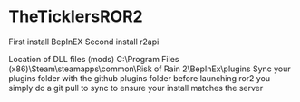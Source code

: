 # TheTicklersROR2
First install BepInEX
Second install r2api

Location of DLL files (mods) C:\Program Files (x86)\Steam\steamapps\common\Risk of Rain 2\BepInEx\plugins
Sync your plugins folder with the github plugins folder
before launching ror2 you simply do a git pull to sync to ensure your install matches the server
